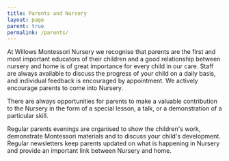 ```yaml
---
title: Parents and Nursery
layout: page
parent: true
permalink: /parents/
---
```


At Willows Montessori Nursery we recognise that parents are the first and most important educators of their children and a good relationship between nursery and home is of great importance for every child in our care.  Staff are always available to discuss the progress of your child on a daily basis, and individual feedback is encouraged by appointment.  We actively encourage parents to come into Nursery.

There are always opportunities for parents to make a valuable contribution to the Nursery in the form of a special lesson, a talk, or a demonstration of a particular skill.

Regular parents evenings are organised to show the children's work, demonstrate Montessori materials and to discuss your child's development.  Regular newsletters keep parents updated on what is happening in Nursery and provide an important link between Nursery and home.
